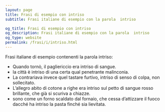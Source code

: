 ```yaml
---
layout: page
title: Frasi di esempio con intriso 
subtitle: Frasi italiane di esempio con la parola  intriso

og_title: Frasi di esempio con intriso 
og_description: Frasi italiane di esempio con la parola  intriso
og_type: website
permalink: /frasi/i/intriso.html
---
```


Frasi italiane di esempio contenenti la parola intriso:


- Quando tornò, il pagliericcio era intriso di sangue.
- la città è intriso di una certa qual penetrante malinconia.
- La contrariava invece quel tastare furtivo, intriso di senso di colpa, non sollecitato.
- L’allegro abito di cotone a righe era intriso sul petto di sangue rosso brillante, che già si scuriva a chiazze.
- sono come un forno scaldato dal fornaio, che cessa d’attizzare il fuoco dacché ha intriso la pasta finché sia lievitata.
